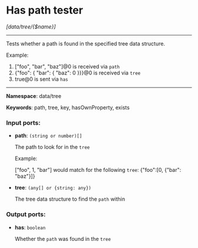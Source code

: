 # Has path tester

_[data/tree/{$name}]_

---

Tests whether a path is found in the specified tree data structure.

Example:
1. ["foo", "bar", "baz"]@0 is received via `path`
2. {"foo": { "bar": { "baz": 0 }}}@0 is received via `tree`
3. true@0 is sent via `has`

---

__Namespace__: data/tree

__Keywords__: path, tree, key, hasOwnProperty, exists

### Input ports:

* __path__: ` (string or number)[] `

    The path to look for in the `tree`
    
    Example:
    
    ["foo", 1, "bar"] would match for the following `tree`:
    {"foo":[0, {"bar": "baz"}]}


* __tree__: ` (any[] or {string: any}) `

    The tree data structure to find the `path` within

### Output ports:

* __has__: ` boolean `

    Whether the `path` was found in the `tree`

